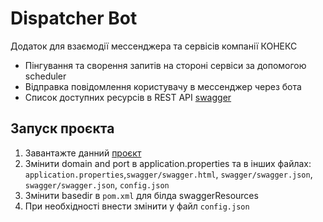 # Dispatcher Bot 

Додаток для взаємодії мессенджера та сервісів компанії КОНЕКС

- Пінгування та сворення запитів на стороні сервіси за допомогою scheduler
- Відправка повідомлення користувачу в мессенджер через бота
- Список доступних ресурсів в REST API [swagger](http://10.10.1.14:8082/docs/)
 

## Запуск проєкта

1. Завантажте данний [проєкт](https://github.com/konexit/tbot) 
2. Змінити domain and port в application.properties та в інших файлах: `application.properties`,`swagger/swagger.html`, `swagger/swagger.json`, `swagger/swagger.json`, `config.json`
3. Змінити basedir в `pom.xml` для бiлда swaggerResources
4. При необхідності внести змінити у файл `config.json`